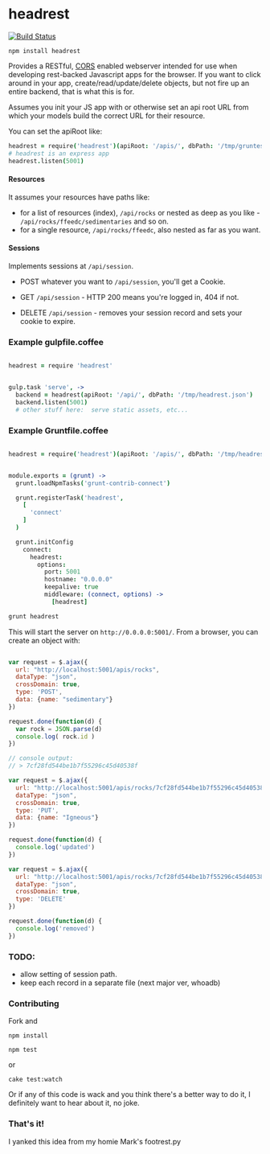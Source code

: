 # headrest

[![Build Status](https://travis-ci.org/natlownes/headrest.png?branch=master)](https://travis-ci.org/natlownes/headrest)

```npm install headrest```

Provides a RESTful,
[CORS](http://en.wikipedia.org/wiki/Cross-origin_resource_sharing) enabled
webserver intended for use when developing rest-backed Javascript apps for the
browser.  If you want to click around in your app, create/read/update/delete
objects, but not fire up an entire backend, that is what this is for.

Assumes you init your JS app with or otherwise set an api root URL from which your
models build the correct URL for their resource.

You can set the apiRoot like:

```coffeescript
headrest = require('headrest')(apiRoot: '/apis/', dbPath: '/tmp/gruntest.json')
# headrest is an express app
headrest.listen(5001)
```

#### Resources

It assumes your resources have paths like:

* for a list of resources (index), ```/api/rocks``` or nested as deep as you
  like -  ```/api/rocks/ffeedc/sedimentaries``` and so on.
* for a single resource, ```/api/rocks/ffeedc```, also nested as far as you
  want.

#### Sessions

Implements sessions at ```/api/session```.

* POST whatever you want to ```/api/session```, you'll get a Cookie.

* GET ```/api/session``` - HTTP 200 means you're logged in, 404 if not.

* DELETE ```/api/session``` - removes your session record and sets your cookie
  to expire.

### Example gulpfile.coffee

```coffeescript

headrest = require 'headrest'


gulp.task 'serve', ->
  backend = headrest(apiRoot: '/api/', dbPath: '/tmp/headrest.json')
  backend.listen(5001)
  # other stuff here:  serve static assets, etc...

```

### Example Gruntfile.coffee

```coffeescript

headrest = require('headrest')(apiRoot: '/apis/', dbPath: '/tmp/headrest.json')


module.exports = (grunt) ->
  grunt.loadNpmTasks('grunt-contrib-connect')

  grunt.registerTask('headrest',
    [
      'connect'
    ]
  )

  grunt.initConfig
    connect:
      headrest:
        options:
          port: 5001
          hostname: "0.0.0.0"
          keepalive: true
          middleware: (connect, options) ->
            [headrest]


```

```bash
grunt headrest
```

This will start the server on ```http://0.0.0.0:5001/```.  From a browser, you
can create an object with:

```javascript

var request = $.ajax({
  url: "http://localhost:5001/apis/rocks",
  dataType: "json",
  crossDomain: true,
  type: 'POST',
  data: {name: "sedimentary"}
})

request.done(function(d) {
  var rock = JSON.parse(d)
  console.log( rock.id )
})

// console output:
// > 7cf28fd544be1b7f55296c45d40538f

var request = $.ajax({
  url: "http://localhost:5001/apis/rocks/7cf28fd544be1b7f55296c45d40538f",
  dataType: "json",
  crossDomain: true,
  type: 'PUT',
  data: {name: "Igneous"}
})

request.done(function(d) {
  console.log('updated')
})

var request = $.ajax({
  url: "http://localhost:5001/apis/rocks/7cf28fd544be1b7f55296c45d40538f",
  dataType: "json",
  crossDomain: true,
  type: 'DELETE'
})

request.done(function(d) {
  console.log('removed')
})

```

### TODO:

* allow setting of session path.
* keep each record in a separate file (next major ver, whoadb)

### Contributing

Fork and

```npm install```

```npm test```

or

```cake test:watch```

Or if any of this code is wack and you think there's a better way to do it, I
definitely want to hear about it, no joke.

### That's it!

I yanked this idea from my homie Mark's footrest.py

